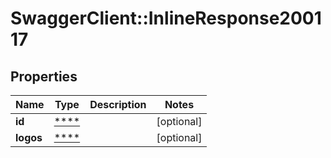 # SwaggerClient::InlineResponse200117

## Properties
Name | Type | Description | Notes
------------ | ------------- | ------------- | -------------
**id** | [****](.md) |  | [optional] 
**logos** | [****](.md) |  | [optional] 


